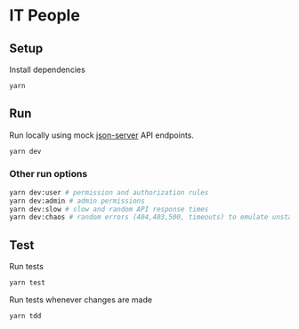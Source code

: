 # IT People 

## Setup

Install dependencies
```sh
yarn
```

## Run

Run locally using mock [json-server](https://github.com/typicode/json-server) API endpoints.

```sh
yarn dev
```

### Other run options
```sh
yarn dev:user # permission and authorization rules
yarn dev:admin # admin permissions
yarn dev:slow # slow and random API response times
yarn dev:chaos # random errors (404,403,500, timeouts) to emulate unstable API server
```

## Test

Run tests
```sh
yarn test
```

Run tests whenever changes are made
```sh
yarn tdd
```
